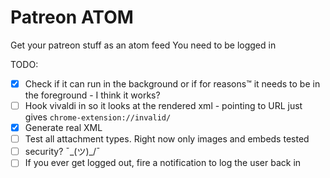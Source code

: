 # Patreon ATOM

Get your patreon stuff as an atom feed
You need to be logged in

TODO:
* [x] Check if it can run in the background or if for reasons™ it needs to be in the foreground - I think it works?
* [ ] Hook vivaldi in so it looks at the rendered xml - pointing to URL just gives `chrome-extension://invalid/`
* [x] Generate real XML
* [ ] Test all attachment types. Right now only images and embeds tested
* [ ] security? ¯\_(ツ)_/¯
* [ ] If you ever get logged out, fire a notification to log the user back in
